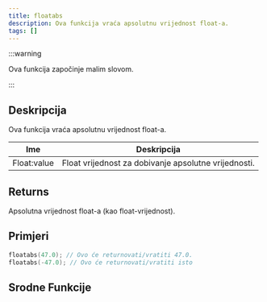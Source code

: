 ```yaml
---
title: floatabs
description: Ova funkcija vraća apsolutnu vrijednost float-a.
tags: []
---
```


:::warning

Ova funkcija započinje malim slovom.

:::

## Deskripcija

Ova funkcija vraća apsolutnu vrijednost float-a.

| Ime         | Deskripcija                                          |
| ----------- | ---------------------------------------------------- |
| Float:value | Float vrijednost za dobivanje apsolutne vrijednosti. |

## Returns

Apsolutna vrijednost float-a (kao float-vrijednost).

## Primjeri

```c
floatabs(47.0); // Ovo će returnovati/vratiti 47.0.
floatabs(-47.0); // Ovo će returnovati/vratiti isto
```

## Srodne Funkcije
